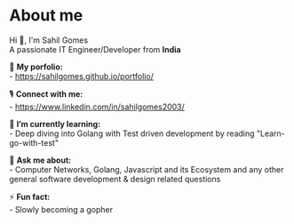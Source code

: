 <h1>About me</h1>

<p>Hi 👋, I'm Sahil Gomes<br>A passionate IT Engineer/Developer from <b>India</b></p>

🌄 **My porfolio:** <br> - https://sahilgomes.github.io/portfolio/</br>

🎙️ **Connect with me:** <br> - https://www.linkedin.com/in/sahilgomes2003/</br>

🌱 **I’m currently learning:** <br> - Deep diving into Golang with Test driven development by reading "Learn-go-with-test"</br>

💬 **Ask me about:** <br> - Computer Networks, Golang, Javascript and its Ecosystem and any other general software development & design related questions</br>

⚡ **Fun fact:**  <br> - Slowly becoming a gopher</br>
